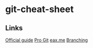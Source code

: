 # git-cheat-sheet

## Links
[Official guide](https://git-scm.com/book/ru/v1/%D0%9E%D1%81%D0%BD%D0%BE%D0%B2%D1%8B-Git)
[Pro Git](https://git-scm.com/book/ru/v2)
[eax.me](https://eax.me/git-commands/)
[Branching](https://habrahabr.ru/post/106912/)